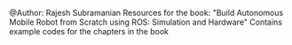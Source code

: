 @Author: Rajesh Subramanian
Resources for the book: "Build Autonomous Mobile Robot from Scratch using ROS: Simulation and Hardware"
Contains example codes for the chapters in the book
